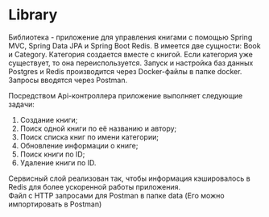 <h1>Library</h1>
Библиотека - приложение для управления книгами с помощью Spring MVC, Spring Data JPA и Spring Boot Redis. В имеется две сущности: Book и Category. Категория создается вместе с книгой. Если категория уже существует, то она переиспользуется. Запуск и настройка баз данных Postgres и Redis производится через Docker-файлы в папке docker. Запросы вводятся через Postman.  

Посредством Api-контроллера приложение выполняет следующие задачи:

1. Создание книги;
2. Поиск одной книги по её названию и автору;
3. Поиск списка книг по имени категории;
4. Обновление информации о книге;
5. Поиск книги по ID;
6. Удаление книги по ID.

Сервисный слой реализован так, чтобы информация кэшировалось в Redis для более ускоренной работы приложения.  
Файл с HTTP запросами для Postman в папке data (Его можно импортировать в Postman)
